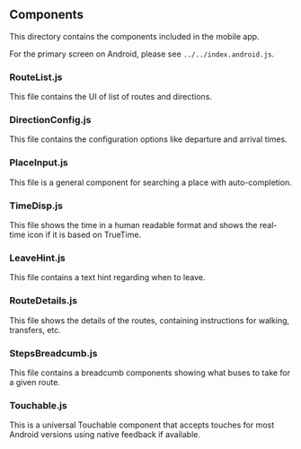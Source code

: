 Components
----------

This directory contains the components included in the mobile app.

For the primary screen on Android, please see `../../index.android.js`.

### RouteList.js

This file contains the UI of list of routes and directions.

### DirectionConfig.js

This file contains the configuration options like departure and arrival times.

### PlaceInput.js

This file is a general component for searching a place with auto-completion.

### TimeDisp.js

This file shows the time in a human readable format and shows the real-time
icon if it is based on TrueTime.

### LeaveHint.js

This file contains a text hint regarding when to leave.

### RouteDetails.js 

This file shows the details of the routes, containing instructions for walking,
transfers, etc.

### StepsBreadcumb.js 

This file contains a breadcumb components showing what buses to take for a given
route.

### Touchable.js

This is a universal Touchable component that accepts touches for most Android
versions using native feedback if available.
